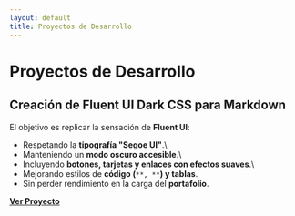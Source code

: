 ```yaml
---
layout: default
title: Proyectos de Desarrollo
---
```

# Proyectos de Desarrollo

## Creación de Fluent UI Dark CSS para Markdown

El objetivo es replicar la sensación de **Fluent UI**:
- Respetando la **tipografía "Segoe UI"**.\
- Manteniendo un **modo oscuro accesible**.\
- Incluyendo **botones, tarjetas y enlaces con efectos suaves**.\
- Mejorando estilos de **código (**`**, **`**) y tablas**.
- Sin perder rendimiento en la carga del **portafolio**.

**[Ver Proyecto](/_posts/2025-04-04-Fluent-UI-Dark-Markdown.md)**
